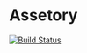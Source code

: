 # Assetory
[![Build Status](https://travis-ci.com/tadeq/Assetory.svg?branch=master)](https://travis-ci.com/tadeq/Assetory)

